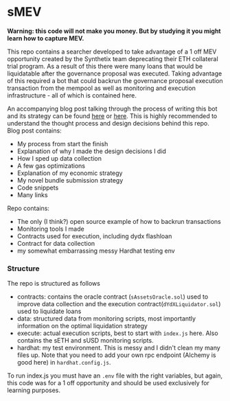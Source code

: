 # sMEV
**Warning: this code will not make you money. But by studying it you might learn how to capture MEV.**

This repo contains a searcher developed to take advantage of a 1 off MEV opportunity created by the Synthetix team deprecating their ETH collateral trial program. As a result of this there were many loans that would be liquidatable after the governance proposal was executed. Taking advantage of this required a bot that could backrun the governance proposal execution transaction from the mempool as well as monitoring and execution infrastructure - all of which is contained here.

An accompanying blog post talking through the process of writing this bot and its strategy can be found [here](https://bertcmiller.com/2021/09/05/mev-synthetix.html) or [here](sMEV-blogpost-handholding.md). This is highly recommended to understand the thought process and design decisions behind this repo. Blog post contains:
- My process from start the finish
- Explanation of why I made the design decisions I did
- How I sped up data collection
- A few gas optimizations
- Explanation of my economic strategy
- My novel bundle submission strategy 
- Code snippets
- Many links

Repo contains:
- The only (I think?) open source example of how to backrun transactions
- Monitoring tools I made
- Contracts used for execution, including dydx flashloan
- Contract for data collection
- my somewhat embarrassing messy Hardhat testing env

### Structure
The repo is structured as follows
- contracts: contains the oracle contract (`sAssetsOracle.sol`) used to improve data collection and the execution contract(`dYdXLiquidator.sol`) used to liquidate loans
- data: structured data from monitoring scripts, most importantly information on the optimal liquidation strategy
- execute: actual execution scripts, best to start with `index.js` here. Also contains the sETH and sUSD monitoring scripts.
- hardhat: my test environment. This is messy and I didn't clean my many files up. Note that you need to add your own rpc endpoint (Alchemy is good here) in `hardhat.config.js`.

To run index.js you must have an `.env` file with the right variables, but again, this code was for a 1 off opportunity and should be used exclusively for learning purposes.
